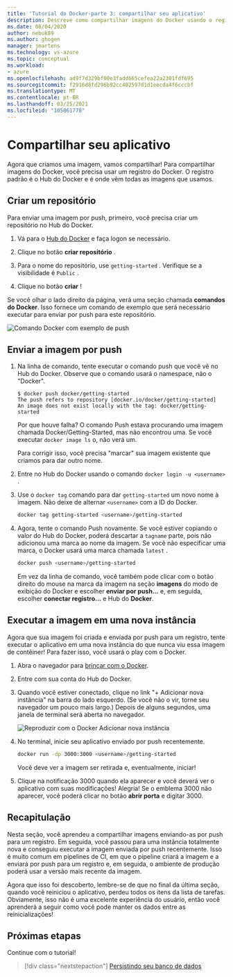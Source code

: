 ```yaml
---
title: 'Tutorial do Docker-parte 3: compartilhar seu aplicativo'
description: Descreve como compartilhar imagens do Docker usando o registro do Hub do Docker.
ms.date: 08/04/2020
author: nebuk89
ms.author: ghogen
manager: jmartens
ms.technology: vs-azure
ms.topic: conceptual
ms.workload:
- azure
ms.openlocfilehash: ad9f7d329bf00e3fadd665cefea22a2301fdf695
ms.sourcegitcommit: f2916d8fd296b92cc402597d1d1eecda4f6cccbf
ms.translationtype: MT
ms.contentlocale: pt-BR
ms.lasthandoff: 03/25/2021
ms.locfileid: "105061778"
---
```

# <a name="share-your-app"></a>Compartilhar seu aplicativo

Agora que criamos uma imagem, vamos compartilhar! Para compartilhar imagens do Docker, você precisa usar um registro do Docker. O registro padrão é o Hub do Docker e é onde vêm todas as imagens que usamos.

## <a name="create-a-repo"></a>Criar um repositório

Para enviar uma imagem por push, primeiro, você precisa criar um repositório no Hub do Docker.

1. Vá para o [Hub do Docker](https://hub.docker.com/signup/msftedge?utm_source=msftedge) e faça logon se necessário.

1. Clique no botão **criar repositório** .

1. Para o nome do repositório, use `getting-started` . Verifique se a visibilidade é `Public` .

1. Clique no botão **criar** !

Se você olhar o lado direito da página, verá uma seção chamada **comandos do Docker**. Isso fornece um comando de exemplo que será necessário executar para enviar por push para este repositório.

![Comando Docker com exemplo de push](media/push-command.png)

## <a name="push-the-image"></a>Enviar a imagem por push

1. Na linha de comando, tente executar o comando push que você vê no Hub do Docker. Observe que o comando usará o namespace, não o "Docker".

    ```plaintext
    $ docker push docker/getting-started
    The push refers to repository [docker.io/docker/getting-started]
    An image does not exist locally with the tag: docker/getting-started
    ```

    Por que houve falha? O comando Push estava procurando uma imagem chamada Docker/Getting-Started, mas não encontrou uma. Se você executar `docker image ls` o, não verá um.

    Para corrigir isso, você precisa "marcar" sua imagem existente que criamos para dar outro nome.

1. Entre no Hub do Docker usando o comando `docker login -u <username>` .

1. Use o `docker tag` comando para dar `getting-started` um novo nome à imagem. Não deixe de alternar `<username>` com a ID do Docker.

    ```bash
    docker tag getting-started <username>/getting-started
    ```

1. Agora, tente o comando Push novamente. Se você estiver copiando o valor do Hub do Docker, poderá descartar a `tagname` parte, pois não adicionou uma marca ao nome da imagem. Se você não especificar uma marca, o Docker usará uma marca chamada `latest` .

    ```bash
    docker push <username>/getting-started
    ```

    Em vez da linha de comando, você também pode clicar com o botão direito do mouse na marca da imagem na seção **imagens** do modo de exibição do Docker e escolher **enviar por push...** e, em seguida, escolher **conectar registro...** e Hub do **Docker**.

## <a name="run-the-image-on-a-new-instance"></a>Executar a imagem em uma nova instância

Agora que sua imagem foi criada e enviada por push para um registro, tente executar o aplicativo em uma nova instância do que nunca viu essa imagem de contêiner! Para fazer isso, você usará o play com o Docker.

1. Abra o navegador para [brincar com o Docker](http://play-with-docker.com).

1. Entre com sua conta do Hub do Docker.

1. Quando você estiver conectado, clique no link "+ Adicionar nova instância" na barra do lado esquerdo. (Se você não o vir, torne seu navegador um pouco mais largo.) Depois de alguns segundos, uma janela de terminal será aberta no navegador.

    ![Reproduzir com o Docker Adicionar nova instância](media/pwd-add-new-instance.png)

1. No terminal, inicie seu aplicativo enviado por push recentemente.

    ```bash
    docker run -dp 3000:3000 <username>/getting-started
    ```

    Você deve ver a imagem ser retirada e, eventualmente, iniciar!

1. Clique na notificação 3000 quando ela aparecer e você deverá ver o aplicativo com suas modificações! Alegria! Se o emblema 3000 não aparecer, você poderá clicar no botão **abrir porta** e digitar 3000.

## <a name="recap"></a>Recapitulação

Nesta seção, você aprendeu a compartilhar imagens enviando-as por push para um registro. Em seguida, você passou para uma instância totalmente nova e conseguiu executar a imagem enviada por push recentemente. Isso é muito comum em pipelines de CI, em que o pipeline criará a imagem e a enviará por push para um registro e, em seguida, o ambiente de produção poderá usar a versão mais recente da imagem.

Agora que isso foi descoberto, lembre-se de que no final da última seção, quando você reiniciou o aplicativo, perdeu todos os itens da lista de tarefas. Obviamente, isso não é uma excelente experiência do usuário, então você aprenderá a seguir como você pode manter os dados entre as reinicializações!

## <a name="next-steps"></a>Próximas etapas

Continue com o tutorial!

> [!div class="nextstepaction"]
> [Persistindo seu banco de dados](persist-your-data.md)
